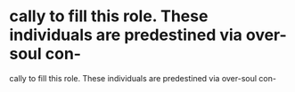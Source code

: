 # cally to fill this role. These individuals are predestined via over-soul con-

cally to fill this role. These individuals are predestined via over-soul con-
